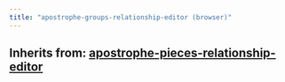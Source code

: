 ```yaml
---
title: "apostrophe-groups-relationship-editor (browser)"
---
```

## Inherits from: [apostrophe-pieces-relationship-editor](../apostrophe-pieces/browser-apostrophe-pieces-relationship-editor.html)

